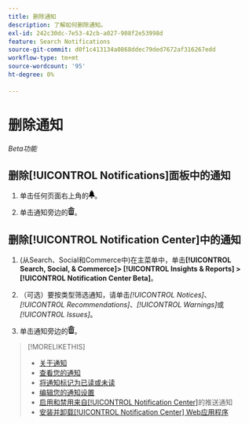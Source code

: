 ```yaml
---
title: 删除通知
description: 了解如何删除通知。
exl-id: 242c30dc-7e53-42cb-a027-908f2e53998d
feature: Search Notifications
source-git-commit: d0f1c413134a0868ddec79ded7672af316267edd
workflow-type: tm+mt
source-wordcount: '95'
ht-degree: 0%

---
```


# 删除通知

*Beta功能*

## 删除[!UICONTROL Notifications]面板中的通知

1. 单击任何页面右上角的![通知](/help/search-social-commerce/assets/notifications-panel.png "通知")。

1. 单击通知旁边的![删除](/help/search-social-commerce/assets/delete.png "删除")。

## 删除[!UICONTROL Notification Center]中的通知

1. (从Search、Social和Commerce中)在主菜单中，单击&#x200B;**[!UICONTROL Search, Social, & Commerce]> [!UICONTROL Insights & Reports] >[!UICONTROL Notification Center Beta]**。

1. （可选）要按类型筛选通知，请单击&#x200B;*[!UICONTROL Notices]*、*[!UICONTROL Recommendations]*、*[!UICONTROL Warnings]*&#x200B;或&#x200B;*[!UICONTROL Issues]*。

1. 单击通知旁边的![删除](/help/search-social-commerce/assets/delete.png "删除")。

>[!MORELIKETHIS]
>
>* [关于通知](/help/search-social-commerce/notifications/notification-about.md)
>* [查看您的通知](notification-view.md)
>* [将通知标记为已读或未读](notification-mark-read-unread.md)
>* [编辑您的通知设置](notification-edit.md)
>* [启用和禁用来自[!UICONTROL Notification Center]](notifications-push-enable-disable.md)的推送通知
>* [安装并卸载[!UICONTROL Notification Center] Web应用程序](notification-app-install-uninstall.md)
